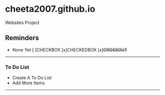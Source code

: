 # cheeta2007.github.io
Websites Project
## Reminders
- None Yet
[ ]CHECKBOX
[x]CHECKEDBOX
[x]<del>CROSSOUT </del>
---
### To Do List
- Create A To Do List
- Add More Items
---